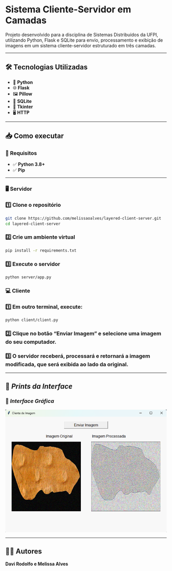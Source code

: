 # Sistema Cliente-Servidor em Camadas

Projeto desenvolvido para a disciplina de Sistemas Distribuídos da UFPI, utilizando Python, Flask e SQLite para envio, processamento e exibição de imagens em um sistema cliente-servidor estruturado em três camadas.

---

## 🛠️ **Tecnologias Utilizadas**

- 🐍 **Python**
- 🌐 **Flask**
- 🖼️ **Pillow**
- 💾 **SQLite**
- 🧰 **Tkinter**
- 🖥️ **HTTP**

---

## 📥 **Como executar**

### 🔧 **Requisitos**

- ✅ **Python 3.8+**
- ✅ **Pip**

---

### 🖥 **Servidor**

### 1️⃣ **Clone o repositório**

```bash
git clone https://github.com/melissaoalves/layered-client-server.git
cd layered-client-server
```

### 2️⃣ **Crie um ambiente virtual**
```bash
pip install -r requirements.txt
```

### 3️⃣ **Execute o servidor**

```bash
python server/app.py
```

### 💻 **Cliente**

### 1️⃣ **Em outro terminal, execute:**

```bash
python client/client.py
```

### 2️⃣ **Clique no botão “Enviar Imagem” e selecione uma imagem do seu computador.**

### 3️⃣ **O servidor receberá, processará e retornará a imagem modificada, que será exibida ao lado da original.**

---

## 📸 _Prints da Interface_

### 🔹 _Interface Gráfica_

![interface](prints/imagem.png)

---

## 👨‍💻 **Autores**

**Davi Rodolfo e Melissa Alves**
